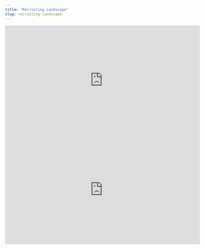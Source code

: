 ```yaml
---
title: "Recruiting Landscape"
slug: recruiting-landscape
---
```


<iframe width="640" height="360" src="https://www.youtube.com/embed/yj0arpz_BPs" frameborder="0" allowfullscreen></iframe>

<embed src="https://s3.amazonaws.com/mgwu-misc/MS-17/Slides/Recruiting+Landscape.pdf" width="640" height="360" type='application/pdf'>
